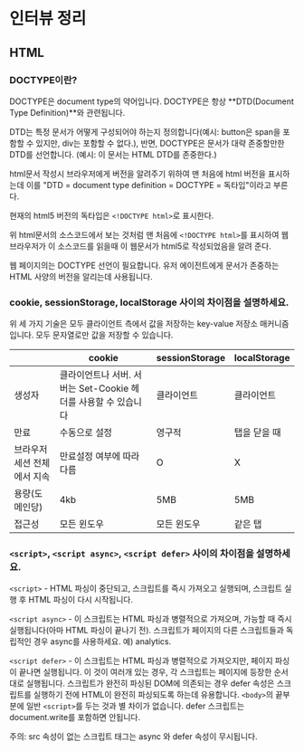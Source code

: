 # 인터뷰 정리

## HTML

### **DOCTYPE이란?**

DOCTYPE은 document type의 약어입니다. DOCTYPE은 항상 **DTD(Document Type Definition)**와 관련됩니다.

DTD는 특정 문서가 어떻게 구성되어야 하는지 정의합니다(예시: button은 span을 포함할 수 있지만, div는 포함할 수 없다.), 반면, DOCTYPE은 문서가 대략 존중할만한 DTD를 선언합니다. (예시: 이 문서는 HTML DTD를 존중한다.)

html문서 작성시 브라우저에게 버전을 알려주기 위하여 맨 처음에 html 버전을 표시하는데 이를 "DTD = document type definition = DOCTYPE = 독타입"이라고 부른다.

현재의 html5 버전의 독타입은 `<!DOCTYPE html>`로 표시한다.

위 html문서의 소스코드에서 보는 것처럼 맨 처음에 `<!DOCTYPE html>`를 표시하여 웹브라우저가 이 소스코드를 읽을때 이 웹문서가 html5로 작성되었음을 알려 준다.

웹 페이지의는 DOCTYPE 선언이 필요합니다. 유저 에이전트에게 문서가 존중하는 HTML 사양의 버전을 알리는데 사용됩니다.

### **cookie, sessionStorage, localStorage 사이의 차이점을 설명하세요.**

위 세 가지 기술은 모두 클라이언트 측에서 값을 저장하는 key-value 저장소 매커니즘입니다. 모두 문자열로만 값을 저장할 수 있습니다.

|                             | cookie                                                         | sessionStorage | localStorage |
| --------------------------- | -------------------------------------------------------------- | -------------- | ------------ |
| 생성자                      | 클라이언트나 서버. 서버는 Set-Cookie 헤더를 사용할 수 있습니다 | 클라이언트     | 클라이언트   |
| 만료                        | 수동으로 설정                                                  | 영구적         | 탭을 닫을 때 |
| 브라우저 세션 전체에서 지속 | 만료설정 여부에 따라 다름                                      | O              | X            |
| 용량(도메인당)              | 4kb                                                            | 5MB            | 5MB          |
| 접근성                      | 모든 윈도우                                                    | 모든 윈도우    | 같은 탭      |

### **`<script>`, `<script async>`, `<script defer>` 사이의 차이점을 설명하세요.**

`<script>` - HTML 파싱이 중단되고, 스크립트를 즉시 가져오고 실행되며, 스크립트 실행 후 HTML 파싱이 다시 시작됩니다.

`<script async>` - 이 스크립트는 HTML 파싱과 병렬적으로 가져오며, 가능할 때 즉시 실행됩니다(아마 HTML 파싱이 끝나기 전). 스크립트가 페이지의 다른 스크립트들과 독립적인 경우 async를 사용하세요. 예) analytics.

`<script defer>` - 이 스크립트는 HTML 파싱과 병렬적으로 가져오지만, 페이지 파싱이 끝나면 실행됩니다. 이 것이 여러개 있는 경우, 각 스크립트는 페이지에 등장한 순서대로 실행됩니다. 스크립트가 완전히 파싱된 DOM에 의존되는 경우 defer 속성은 스크립트를 실행하기 전에 HTML이 완전히 파싱되도록 하는데 유용합니다. `<body>`의 끝부분에 일반 `<script>`를 두는 것과 별 차이가 없습니다. defer 스크립트는 document.write를 포함하면 안됩니다.

주의: src 속성이 없는 스크립트 태그는 async 와 defer 속성이 무시됩니다.

